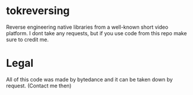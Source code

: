 # tokreversing
Reverse engineering native libraries from a well-known short video platform.
I dont take any requests, but if you use code from this repo make sure to credit me.

# Legal
All of this code was made by bytedance and it can be taken down by request. (Contact me then)
